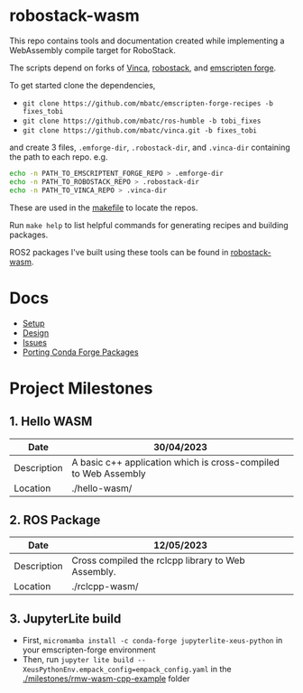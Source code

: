 # robostack-wasm

This repo contains tools and documentation created while implementing a WebAssembly compile target for RoboStack.

The scripts depend on forks of [Vinca](https://github.com/RoboStack/vinca), [robostack](https://github.com/RoboStack/ros-humble), and [emscripten forge](https://github.com/emscripten-forge/recipes). 

To get started clone the dependencies,
  * `git clone https://github.com/mbatc/emscripten-forge-recipes -b fixes_tobi`
  * `git clone https://github.com/mbatc/ros-humble -b tobi_fixes`
  * `git clone https://github.com/mbatc/vinca.git -b fixes_tobi`

and create 3 files, `.emforge-dir`, `.robostack-dir`, and `.vinca-dir` containing the path to each repo. e.g.

```sh
echo -n PATH_TO_EMSCRIPTENT_FORGE_REPO > .emforge-dir
echo -n PATH_TO_ROBOSTACK_REPO > .robostack-dir
echo -n PATH_TO_VINCA_REPO > .vinca-dir
```

These are used in the [makefile](./makefile) to locate the repos.

Run `make help` to list helpful commands for generating recipes and building packages.

ROS2 packages I've built using these tools can be found in [robostack-wasm](https://repo.mamba.pm/robostack-wasm). 

# Docs

* [Setup](./docs/Setup.md)
* [Design](./docs/Design.md)
* [Issues](./docs/Issues.md)
* [Porting Conda Forge Packages](./docs/PortingCondaForgePackages.md)

# Project Milestones

## 1. Hello WASM

| Date | 30/04/2023 |
|-|-|
| Description | A basic c++ application which is cross-compiled to Web Assembly |
| Location | ./hello-wasm/ |

## 2. ROS Package

| Date | 12/05/2023 |
|-|-|
| Description | Cross compiled the rclcpp library to Web Assembly. |
| Location |./rclcpp-wasm/ |

## 3. JupyterLite build
- First, `micromamba install -c conda-forge jupyterlite-xeus-python` in your emscripten-forge environment
- Then, run `jupyter lite build --XeusPythonEnv.empack_config=empack_config.yaml` in the [./milestones/rmw-wasm-cpp-example](./milestones/rmw-wasm-cpp-example) folder
